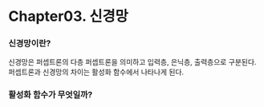 # Chapter03. 신경망

### 신경망이란?
신경망은 퍼셉트론의 다층 퍼셉트론을 의미하고 입력층, 은닉층, 출력층으로 구분된다.
퍼셉트론과 신경망의 차이는 활성화 함수에서 나타나게 된다.

### 활성화 함수가 무엇일까?